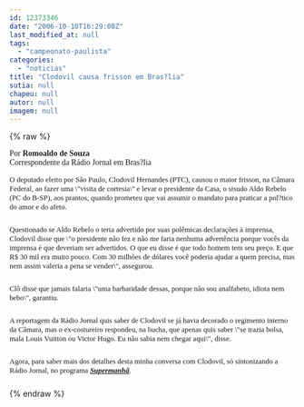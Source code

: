 ```yaml
---
id: 12373346
date: "2006-10-10T16:29:00Z"
last_modified_at: null
tags:
  - "campeonato-paulista"
categories:
  - "noticias"
title: "Clodovil causa frisson em Bras?lia"
sutia: null
chapeu: null
autor: null
imagem: null
---
```

{% raw %}
<p><P><FONT face=Verdana>Por <STRONG>Romoaldo de Souza</STRONG><BR>Correspondente da Rádio Jornal em Bras?lia</FONT></P></p>
<p><P><FONT face=\"Times New Roman\" size=5><FONT face=Verdana size=2>O deputado eleito por São Paulo, Clodovil Hernandes (PTC), causou o maior frisson, na Câmara Federal, ao fazer uma \"visita de cortesia\" e levar o presidente da Casa, o sisudo Aldo Rebelo (PC do B-SP), aos prantos, quando prometeu que vai assumir o mandato para praticar a pol?tico do amor e do afeto. </FONT></P></p>
<p><P><FONT face=Verdana size=2>Questionado se Aldo Rebelo o teria advertido por suas polêmicas declarações à imprensa, Clodovil disse que \"o presidente não fez e não me faria nenhuma advertência porque vocês da imprensa é que deveriam ser advertidos. O que eu disse é que todo homem tem seu preço. E que R$ 30 mil era muito pouco. Com&nbsp;30 milhões de dólares&nbsp;você poderia ajudar a quem precisa, mas nem assim valeria a pena se vender\", assegurou.</p>
<p> </FONT></P></p>
<p><P><FONT face=Verdana size=2>Clô disse que jamais falaria \"uma barbaridade dessas, porque não sou analfabeto, idiota nem bebo\", garantiu.</FONT></P></p>
<p><P><FONT face=Verdana size=2>A reportagem da Rádio Jornal quis saber de Clodovil se já havia decorado o regimento interno da Câmara, mas o ex-costureiro respondeu, na bucha, que apenas quis saber \"se trazia bolsa, mala Louis Vuitton ou Victor Hugo. Eu não sabia nem chegar aqui\", disse. </FONT></P></p>
<p><P><FONT face=Verdana size=2>Agora, para saber mais dos detalhes desta minha conversa com Clodovil, só sintonizando a Rádio Jornal, no programa <STRONG><EM><A href=\"https://jc3.uol.com.br/radiojornal/\" target=_blank>Supermanhã</A></EM></STRONG>.</FONT></P></FONT> </p>
{% endraw %}